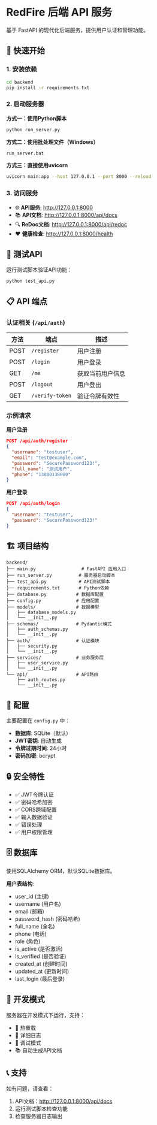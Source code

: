 # RedFire 后端 API 服务

基于 FastAPI 的现代化后端服务，提供用户认证和管理功能。

## 🚀 快速开始

### 1. 安装依赖

```bash
cd backend
pip install -r requirements.txt
```

### 2. 启动服务器

**方式一：使用Python脚本**
```bash
python run_server.py
```

**方式二：使用批处理文件（Windows）**
```bash
run_server.bat
```

**方式三：直接使用uvicorn**
```bash
uvicorn main:app --host 127.0.0.1 --port 8000 --reload
```

### 3. 访问服务

- 🌐 **API服务**: http://127.0.0.1:8000
- 📚 **API文档**: http://127.0.0.1:8000/api/docs
- 🔍 **ReDoc文档**: http://127.0.0.1:8000/api/redoc
- ❤️ **健康检查**: http://127.0.0.1:8000/health

## 🧪 测试API

运行测试脚本验证API功能：

```bash
python test_api.py
```

## 📋 API 端点

### 认证相关 (`/api/auth`)

| 方法 | 端点 | 描述 |
|------|------|------|
| POST | `/register` | 用户注册 |
| POST | `/login` | 用户登录 |
| GET | `/me` | 获取当前用户信息 |
| POST | `/logout` | 用户登出 |
| GET | `/verify-token` | 验证令牌有效性 |

### 示例请求

**用户注册**
```json
POST /api/auth/register
{
  "username": "testuser",
  "email": "test@example.com",
  "password": "SecurePassword123!",
  "full_name": "测试用户",
  "phone": "13800138000"
}
```

**用户登录**
```json
POST /api/auth/login
{
  "username": "testuser",
  "password": "SecurePassword123!"
}
```

## 🏗️ 项目结构

```
backend/
├── main.py                 # FastAPI 应用入口
├── run_server.py          # 服务器启动脚本
├── test_api.py            # API测试脚本
├── requirements.txt       # Python依赖
├── database.py           # 数据库配置
├── config.py             # 应用配置
├── models/               # 数据模型
│   ├── database_models.py
│   └── __init__.py
├── schemas/              # Pydantic模式
│   ├── auth_schemas.py
│   └── __init__.py
├── auth/                 # 认证模块
│   ├── security.py
│   └── __init__.py
├── services/             # 业务服务层
│   ├── user_service.py
│   └── __init__.py
└── api/                  # API路由
    ├── auth_routes.py
    └── __init__.py
```

## 🔧 配置

主要配置在 `config.py` 中：

- **数据库**: SQLite（默认）
- **JWT密钥**: 自动生成
- **令牌过期时间**: 24小时
- **密码加密**: bcrypt

## 🔒 安全特性

- ✅ JWT令牌认证
- ✅ 密码哈希加密
- ✅ CORS跨域配置
- ✅ 输入数据验证
- ✅ 错误处理
- ✅ 用户权限管理

## 🗄️ 数据库

使用SQLAlchemy ORM，默认SQLite数据库。

**用户表结构**:
- user_id (主键)
- username (用户名)
- email (邮箱)
- password_hash (密码哈希)
- full_name (全名)
- phone (电话)
- role (角色)
- is_active (是否激活)
- is_verified (是否验证)
- created_at (创建时间)
- updated_at (更新时间)
- last_login (最后登录)

## 🚦 开发模式

服务器在开发模式下运行，支持：
- 🔄 热重载
- 📝 详细日志
- 🐛 调试模式
- 📚 自动生成API文档

## 📞 支持

如有问题，请查看：
1. API文档：http://127.0.0.1:8000/api/docs
2. 运行测试脚本检查功能
3. 检查服务器日志输出
